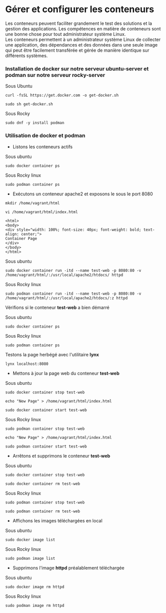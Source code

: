 # Gérer et configurer les conteneurs

Les conteneurs peuvent faciliter grandement le test des solutions et la gestion des applications. Les compétences en matière de conteneurs sont une bonne chose pour tout administrateur système Linux. <br>
Les conteneurs permettent à un administrateur système Linux de collecter une application, des dépendances et des données dans une seule image qui peut être facilement transférée et gérée de manière identique sur différents systèmes.

### Installation de docker sur notre serveur ubuntu-server et podman sur notre serveur rocky-server

Sous Ubuntu

```
curl -fsSL https://get.docker.com -o get-docker.sh
```

```
sudo sh get-docker.sh
```

Sous Rocky

```
sudo dnf -y install podman
```

### Utilisation de docker et podman

- Listons les conteneurs actifs

Sous ubuntu

```
sudo docker container ps
```

Sous Rocky linux

```
sudo podman container ps
```

- Exécutons un conteneur apache2 et exposons le sous le port 8080

```
mkdir /home/vagrant/html
```

```
vi /home/vagrant/html/index.html
```

```
<html>
<body>
<div style="width: 100%; font-size: 40px; font-weight: bold; text-align: center;">
Container Page
</div>
</body>
</html>
```

Sous ubuntu

```
sudo docker container run -itd --name test-web -p 8080:80 -v /home/vagrant/html/:/usr/local/apache2/htdocs/ httpd
```

Sous Rocky linux

```
sudo podman container run -itd --name test-web -p 8080:80 -v /home/vagrant/html/:/usr/local/apache2/htdocs/:z httpd
```

Vérifions si le conteneur **test-web** a bien démarré

Sous ubuntu

```
sudo docker container ps
```

Sous Rocky linux

```
sudo podman container ps
```

Testons la page herbégé avec l'utilitaire **lynx**

```
lynx localhost:8080
```

- Mettons à jour la page web du conteneur **test-web**

Sous ubuntu

```
sudo docker container stop test-web
```

```
echo "New Page" > /home/vagrant/html/index.html
```

```
sudo docker container start test-web
```

Sous Rocky linux

```
sudo podman container stop test-web
```

```
echo "New Page" > /home/vagrant/html/index.html
```

```
sudo podman container start test-web
```

- Arrêtons et supprimons le conteneur **test-web**

Sous ubuntu

```
sudo docker container stop test-web
```

```
sudo docker container rm test-web
```

Sous Rocky linux

```
sudo podman container stop test-web
```

```
sudo podman container rm test-web
```

- Affichons les images téléchargées en local

Sous ubuntu

```
sudo docker image list
```

Sous Rocky linux

```
sudo podman image list
```

- Supprimons l'image **httpd** préalablement téléchargée

Sous ubuntu

```
sudo docker image rm httpd
```

Sous Rocky linux

```
sudo podman image rm httpd
```
